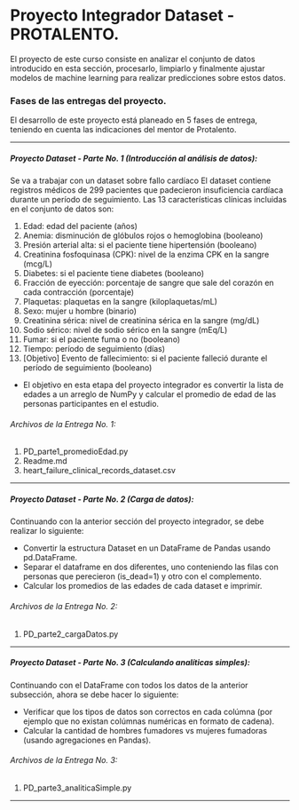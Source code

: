 # Proyecto Integrador Dataset - PROTALENTO.
El proyecto de este curso consiste en analizar el conjunto de datos introducido en esta sección, procesarlo, limpiarlo y finalmente ajustar modelos de machine learning para realizar predicciones sobre estos datos.

### Fases de las entregas del proyecto.
El desarrollo de este proyecto está planeado en 5 fases de entrega, teniendo en cuenta las indicaciones del mentor de Protalento.

------------

##### Proyecto Dataset - Parte No. 1 (Introducción al análisis de datos):
Se va a trabajar con un dataset sobre fallo cardíaco
El dataset contiene registros médicos de 299 pacientes que padecieron insuficiencia cardíaca durante un período de seguimiento.
Las 13 características clínicas incluidas en el conjunto de datos son:

1. Edad: edad del paciente (años)
2. Anemia: disminución de glóbulos rojos o hemoglobina (booleano)
3. Presión arterial alta: si el paciente tiene hipertensión (booleano)
4. Creatinina fosfoquinasa (CPK): nivel de la enzima CPK en la sangre (mcg/L)
5. Diabetes: si el paciente tiene diabetes (booleano)
6. Fracción de eyección: porcentaje de sangre que sale del corazón en cada contracción (porcentaje)
7. Plaquetas: plaquetas en la sangre (kiloplaquetas/mL)
8. Sexo: mujer u hombre (binario)
9. Creatinina sérica: nivel de creatinina sérica en la sangre (mg/dL)
10. Sodio sérico: nivel de sodio sérico en la sangre (mEq/L)
11. Fumar: si el paciente fuma o no (booleano)
12. Tiempo: período de seguimiento (días)
13. [Objetivo] Evento de fallecimiento: si el paciente falleció durante el período de seguimiento (booleano)

- El objetivo en esta etapa del proyecto integrador es convertir la lista de edades a un arreglo de NumPy y calcular el promedio de edad de las personas participantes en el estudio.

###### Archivos de la Entrega No. 1:
1. PD_parte1_promedioEdad.py
2. Readme.md
3. heart_failure_clinical_records_dataset.csv
------------

##### Proyecto Dataset - Parte No. 2 (Carga de datos):
Continuando con la anterior sección del proyecto integrador, se debe realizar lo siguiente:

- Convertir la estructura Dataset en un DataFrame de Pandas usando pd.DataFrame.
- Separar el dataframe en dos diferentes, uno conteniendo las filas con personas que perecieron (is_dead=1) y otro con el complemento.
- Calcular los promedios de las edades de cada dataset e imprimir.

###### Archivos de la Entrega No. 2:
1. PD_parte2_cargaDatos.py
------------

##### Proyecto Dataset - Parte No. 3 (Calculando analíticas simples):
Continuando con el DataFrame con todos los datos de la anterior subsección, ahora se debe hacer lo siguiente:

- Verificar que los tipos de datos son correctos en cada colúmna (por ejemplo que no existan colúmnas numéricas en formato de cadena).
- Calcular la cantidad de hombres fumadores vs mujeres fumadoras (usando agregaciones en Pandas).

###### Archivos de la Entrega No. 3:
1. PD_parte3_analiticaSimple.py
------------
